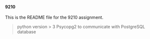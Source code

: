 #### 9210
This is the README file for the 9210 assignment.

> python version > 3
> Psycopg2 to communicate with PostgreSQL database